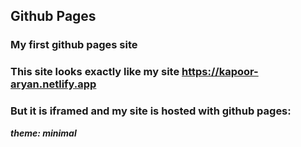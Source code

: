 ## Github Pages

### My first github pages site


### This site looks exactly like my site https://kapoor-aryan.netlify.app

### But it is iframed and my site is hosted with github pages:
***theme: minimal***
